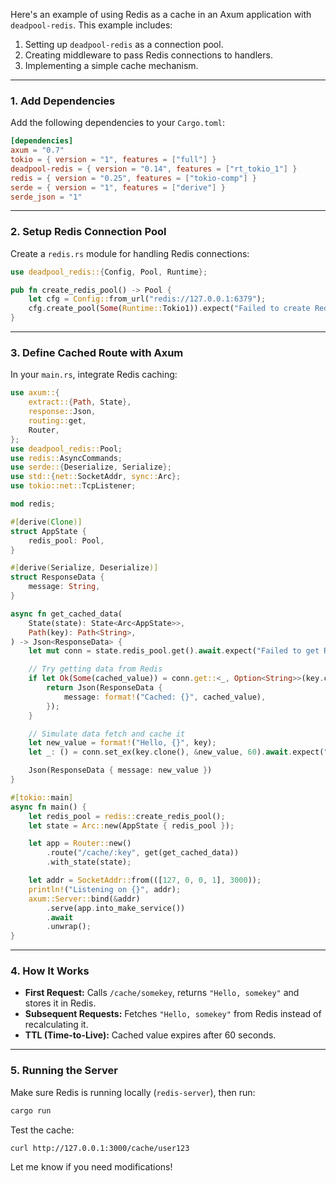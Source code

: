 Here's an example of using Redis as a cache in an Axum application with `deadpool-redis`. This example includes:  

1. Setting up `deadpool-redis` as a connection pool.
2. Creating middleware to pass Redis connections to handlers.
3. Implementing a simple cache mechanism.

---

### **1. Add Dependencies**
Add the following dependencies to your `Cargo.toml`:

```toml
[dependencies]
axum = "0.7"
tokio = { version = "1", features = ["full"] }
deadpool-redis = { version = "0.14", features = ["rt_tokio_1"] }
redis = { version = "0.25", features = ["tokio-comp"] }
serde = { version = "1", features = ["derive"] }
serde_json = "1"
```

---

### **2. Setup Redis Connection Pool**
Create a `redis.rs` module for handling Redis connections:

```rust
use deadpool_redis::{Config, Pool, Runtime};

pub fn create_redis_pool() -> Pool {
    let cfg = Config::from_url("redis://127.0.0.1:6379");
    cfg.create_pool(Some(Runtime::Tokio1)).expect("Failed to create Redis pool")
}
```

---

### **3. Define Cached Route with Axum**
In your `main.rs`, integrate Redis caching:

```rust
use axum::{
    extract::{Path, State},
    response::Json,
    routing::get,
    Router,
};
use deadpool_redis::Pool;
use redis::AsyncCommands;
use serde::{Deserialize, Serialize};
use std::{net::SocketAddr, sync::Arc};
use tokio::net::TcpListener;

mod redis;

#[derive(Clone)]
struct AppState {
    redis_pool: Pool,
}

#[derive(Serialize, Deserialize)]
struct ResponseData {
    message: String,
}

async fn get_cached_data(
    State(state): State<Arc<AppState>>,
    Path(key): Path<String>,
) -> Json<ResponseData> {
    let mut conn = state.redis_pool.get().await.expect("Failed to get Redis connection");

    // Try getting data from Redis
    if let Ok(Some(cached_value)) = conn.get::<_, Option<String>>(key.clone()).await {
        return Json(ResponseData {
            message: format!("Cached: {}", cached_value),
        });
    }

    // Simulate data fetch and cache it
    let new_value = format!("Hello, {}", key);
    let _: () = conn.set_ex(key.clone(), &new_value, 60).await.expect("Failed to cache data");

    Json(ResponseData { message: new_value })
}

#[tokio::main]
async fn main() {
    let redis_pool = redis::create_redis_pool();
    let state = Arc::new(AppState { redis_pool });

    let app = Router::new()
        .route("/cache/:key", get(get_cached_data))
        .with_state(state);

    let addr = SocketAddr::from(([127, 0, 0, 1], 3000));
    println!("Listening on {}", addr);
    axum::Server::bind(&addr)
        .serve(app.into_make_service())
        .await
        .unwrap();
}
```

---

### **4. How It Works**
- **First Request:** Calls `/cache/somekey`, returns `"Hello, somekey"` and stores it in Redis.
- **Subsequent Requests:** Fetches `"Hello, somekey"` from Redis instead of recalculating it.
- **TTL (Time-to-Live):** Cached value expires after 60 seconds.

---

### **5. Running the Server**
Make sure Redis is running locally (`redis-server`), then run:

```sh
cargo run
```

Test the cache:
```sh
curl http://127.0.0.1:3000/cache/user123
```

Let me know if you need modifications!
